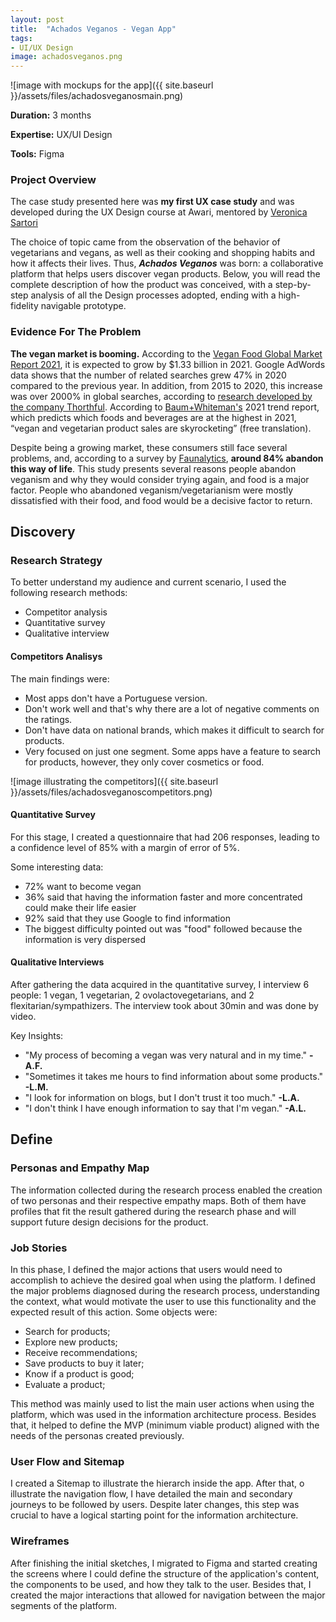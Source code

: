 ```yaml
---
layout: post
title:  "Achados Veganos - Vegan App"
tags: 
- UI/UX Design
image: achadosveganos.png
---
```


![image with mockups for the app]({{ site.baseurl }}/assets/files/achadosveganosmain.png)

**Duration:** 3 months

**Expertise:** UX/UI Design

**Tools:** Figma

### Project Overview

The case study presented here was **my first UX case study** and was developed during the UX Design course at Awari, mentored by [Veronica Sartori](https://www.linkedin.com/in/veronica-sartori/?original_referer=https%3A%2F%2Fwww%2Egoogle%2Ecom%2F&originalSubdomain=br)

The choice of topic came from the observation of the behavior of vegetarians and vegans, as well as their cooking and shopping habits and how it affects their lives. Thus, ***Achados Veganos*** was born: a collaborative platform that helps users discover vegan products. Below, you will read the complete description of how the product was conceived, with a step-by-step analysis of all the Design processes adopted, ending with a high-fidelity navigable prototype.

### Evidence For The Problem

**The vegan market is booming.** According to the [Vegan Food Global Market Report 2021](https://www.thebusinessresearchcompany.com/report/vegan-market-global-report-2020-30-covid-19-growth-and-change), it is expected to grow by $1.33 billion in 2021. Google AdWords data shows that the number of related searches grew 47% in 2020 compared to the previous year. In addition, from 2015 to 2020, this increase was over 2000% in global searches, according to [research developed by the company Thorthful](https://www.portalveg.com.br/noticias/veganismo/buscas-no-google-por-comida-vegana-crescem-mais-de-2000-em-cinco-anos/). According to [Baum+Whiteman's](https://a0193a7b-04c0-45e2-b939-b1033d2f1ed3.filesusr.com/ugd/0c5d00_22b94849e85e4be78675ff3e5c806f43.pdf) 2021 trend report, which predicts which foods and beverages are at the highest in 2021, “vegan and vegetarian product sales are skyrocketing” (free translation).

Despite being a growing market, these consumers still face several problems, and, according to a survey by [Faunalytics](https://faunalytics.org/a-summary-of-faunalytics-study-of-current-and-former-vegetarians-and-vegans/), **around 84% abandon this way of life**. This study presents several reasons people abandon veganism and why they would consider trying again, and food is a major factor. People who abandoned veganism/vegetarianism were mostly dissatisfied with their food, and food would be a decisive factor to return.

## Discovery

### Research Strategy

To better understand my audience and current scenario, I used the following research methods:

- Competitor analysis
- Quantitative survey
- Qualitative interview

#### Competitors Analisys 

The main findings were:

- Most apps don't have a Portuguese version.
- Don't work well and that's why there are a lot of negative comments on the ratings. 
- Don't have data on national brands, which makes it difficult to search for products.
- Very focused on just one segment. Some apps have a feature to search for products, however, they only cover cosmetics or food. 

![image illustrating the competitors]({{ site.baseurl }}/assets/files/achadosveganoscompetitors.png)

#### Quantitative Survey

For this stage, I created a questionnaire that had 206 responses, leading to a confidence level of 85% with a margin of error of 5%. 

Some interesting data:

- 72% want to become vegan
- 36% said that having the information faster and more concentrated could make their life easier
- 92% said that they use Google to find information
- The biggest difficulty pointed out was "food" followed because the information is very dispersed

#### Qualitative Interviews

After gathering the data acquired in the quantitative survey, I interview 6 people: 1 vegan, 1 vegetarian, 2 ovolactovegetarians, and 2 flexitarian/sympathizers. The interview took about 30min and was done by video.

Key Insights:

- "My process of becoming a vegan was very natural and in my time." **-A.F.**
- "Sometimes it takes me hours to find information about some products." **-L.M.**
- "I look for information on blogs, but I don't trust it too much." **-L.A.**
- "I don't think I have enough information to say that I'm vegan." **-A.L.**

## Define

### Personas and Empathy Map

The information collected during the research process enabled the creation of two personas and their respective empathy maps. Both of them have profiles that fit the result gathered during the research phase and will support future design decisions for the product.

### Job Stories

In this phase, I defined the major actions that users would need to accomplish to achieve the desired goal when using the platform. I defined the major problems diagnosed during the research process, understanding the context, what would motivate the user to use this functionality and the expected result of this action. Some objects were:

- Search for products;
- Explore new products;
- Receive recommendations;
- Save products to buy it later;
- Know if a product is good;
- Evaluate a product;

This method was mainly used to list the main user actions when using the platform, which was used in the information architecture process. Besides that, it helped to define the MVP (minimum viable product) aligned with the needs of the personas created previously.

### User Flow and Sitemap

I created a Sitemap to illustrate the hierarch inside the app. After that, o illustrate the navigation flow, I have detailed the main and secondary journeys to be followed by users. Despite later changes, this step was crucial to have a logical starting point for the information architecture.

### Wireframes

After finishing the initial sketches, I migrated to Figma and started creating the screens where I could define the structure of the application's content, the components to be used, and how they talk to the user. Besides that, I created the major interactions that allowed for navigation between the major segments of the platform.

